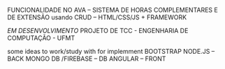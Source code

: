 FUNCIONALIDADE NO AVA – SISTEMA DE HORAS COMPLEMENTARES E DE EXTENSÃO usando CRUD – HTML/CSS/JS + FRAMEWORK 

*EM DESENVOLVIMENTO* PROJETO DE TCC - ENGENHARIA DE COMPUTAÇÃO - UFMT

some ideas to work/study with for implemment
BOOTSTRAP
NODE.JS – BACK
MONGO DB /FIREBASE – DB
ANGULAR – FRONT
